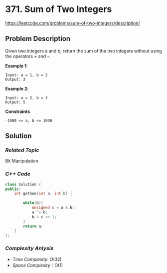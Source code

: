 # 371. Sum of Two Integers
https://leetcode.com/problems/sum-of-two-integers/description/

## Problem Description

Given two integers a and b, return the sum of the two integers without using the operators + and -.


**Example 1**:
```
Input: a = 1, b = 2
Output: 3
```
**Example 2**:
```
Input: a = 2, b = 3
Output: 5
```

**Constraints**
```
-1000 <= a, b <= 1000
```

## Solution

### _Related Topic_
   Bit Manipulation

### _C++ Code_
```cpp
class Solution {
public:
    int getSum(int a, int b) {
        
        while(b){
            unsigned c = a & b;
            a ^= b;
            b = c << 1;
        }
        return a;
    }
};
```

### _Complexity Anlysis_
- _Time Complexity_: O(32)
- _Space Complexity_：O(1)
